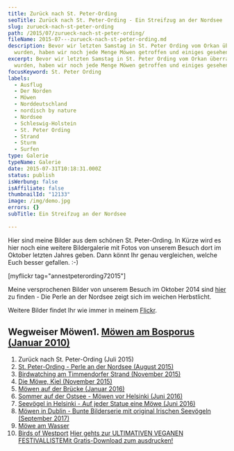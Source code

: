 ```yaml
---
title: Zurück nach St. Peter-Ording
seoTitle: Zurück nach St. Peter-Ording - Ein Streifzug an der Nordsee
slug: zurueck-nach-st-peter-ording
path: /2015/07/zurueck-nach-st-peter-ording/
fileName: 2015-07---zurueck-nach-st-peter-ording.md
description: Bevor wir letzten Samstag in St. Peter Ording vom Orkan überrascht
  wurden, haben wir noch jede Menge Möwen getroffen und einiges gesehen.
excerpt: Bevor wir letzten Samstag in St. Peter Ording vom Orkan überrascht
  wurden, haben wir noch jede Menge Möwen getroffen und einiges gesehen.
focusKeyword: St. Peter Ording
labels:
  - Ausflug
  - Der Norden
  - Möwen
  - Norddeutschland
  - nordisch by nature
  - Nordsee
  - Schleswig-Holstein
  - St. Peter Ording
  - Strand
  - Sturm
  - Surfen
type: Galerie
typeName: Galerie
date: 2015-07-31T10:18:31.000Z
status: publish
isWerbung: false
isAffiliate: false
thumbnailId: "12133"
image: /img/demo.jpg
errors: {}
subTitle: Ein Streifzug an der Nordsee
  
---
```


Hier sind meine Bilder aus dem schönen St. Peter-Ording. In Kürze wird es hier
noch eine weitere Bildergalerie mit Fotos von unserem Besuch dort im Oktober
letzten Jahres geben. Dann könnt Ihr genau vergleichen, welche Euch besser
gefallen. :-)

[myflickr tag="annestpeterording72015"]

Meine versprochenen Bilder von unserem Besuch im Oktober 2014 sind
[hier](/2015/08/st-peter-ording/) zu finden - Die Perle an der Nordsee zeigt
sich im weichen Herbstlicht.

Weitere Bilder findet Ihr wie immer in meinem
[Flickr](https://www.flickr.com/photos/99929697@N07/).

## Wegweiser Möwen1. [Möwen am Bosporus (Januar 2010)](/2010/01/moewen-am-bosporus/)

1.  Zurück nach St. Peter-Ording (Juli 2015)
1.  [St. Peter-Ording - Perle an der Nordsee (August 2015)](/2015/08/st-peter-ording/)
1.  [Birdwatching am Timmendorfer Strand (November 2015)](/2015/11/birdwatching-am-timmendorfer-strand/)
1.  [Die Möwe, Kiel (November 2015)](/2015/11/die-moewe/)
1.  [Möwen auf der Brücke (Januar 2016)](/2016/01/moewen-auf-der-bruecke/)
1.  [Sommer auf der Ostsee - Möwen vor Helsinki (Juni 2016)](/2016/07/sommer-auf-der-ostsee-travemuende-helsinki/)
1.  [Seevögel in Helsinki - Auf jeder Statue eine Möwe (Juni 2016)](/2016/08/auf-jeder-statue-eine-moewe/)
1.  [Möwen in Dublin - Bunte Bilderserie mit original Irischen Seevögeln (September 2017)](/2017/10/moewen-in-dublin/)
1.  [Möwe am Wasser](/2018/01/moewe-am-wasser/)
1.  [Birds of Westport](/2018/05/birds-of-westport/)
    [Hier gehts zur ULTIMATIVEN VEGANEN FESTIVALLISTEMit Gratis-Download zum ausdrucken!](/2015/03/die-ultimative-vegane-festivalliste)

  